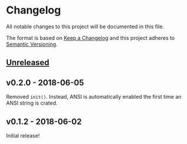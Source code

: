 # Changelog
All notable changes to this project will be documented in this file.

The format is based on [Keep a Changelog](http://keepachangelog.com/en/1.0.0/)
and this project adheres to [Semantic Versioning](http://semver.org/spec/v2.0.0.html).

## [Unreleased]

## v0.2.0 - 2018-06-05
Removed `init()`. Instead, ANSI is automatically enabled the first time an ANSI string is crated.

## v0.1.2 - 2018-06-02
Initial release!

[Unreleased]: https://github.com/olivierlacan/keep-a-changelog/compare/v0.1.2...HEAD

